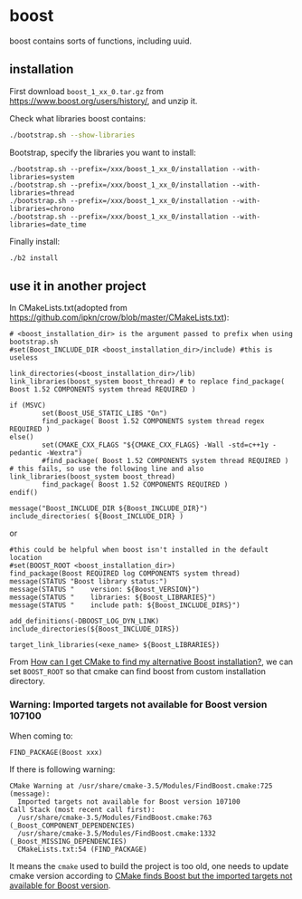 # boost
boost contains sorts of functions, including uuid.

## installation
First download `boost_1_xx_0.tar.gz` from https://www.boost.org/users/history/, and unzip it.

Check what libraries boost contains:
```sh
./bootstrap.sh --show-libraries
```
Bootstrap, specify the libraries you want to install:
```
./bootstrap.sh --prefix=/xxx/boost_1_xx_0/installation --with-libraries=system
./bootstrap.sh --prefix=/xxx/boost_1_xx_0/installation --with-libraries=thread
./bootstrap.sh --prefix=/xxx/boost_1_xx_0/installation --with-libraries=chrono
./bootstrap.sh --prefix=/xxx/boost_1_xx_0/installation --with-libraries=date_time
```
Finally install:
```sh
./b2 install
```

## use it in another project
In CMakeLists.txt(adopted from https://github.com/ipkn/crow/blob/master/CMakeLists.txt):
```
# <boost_installation_dir> is the argument passed to prefix when using bootstrap.sh
#set(Boost_INCLUDE_DIR <boost_installation_dir>/include) #this is useless

link_directories(<boost_installation_dir>/lib)
link_libraries(boost_system boost_thread) # to replace find_package( Boost 1.52 COMPONENTS system thread REQUIRED ) 

if (MSVC)
        set(Boost_USE_STATIC_LIBS "On")
        find_package( Boost 1.52 COMPONENTS system thread regex REQUIRED )
else()
        set(CMAKE_CXX_FLAGS "${CMAKE_CXX_FLAGS} -Wall -std=c++1y -pedantic -Wextra")
        #find_package( Boost 1.52 COMPONENTS system thread REQUIRED ) # this fails, so use the following line and also link_libraries(boost_system boost_thread)
        find_package( Boost 1.52 COMPONENTS REQUIRED )
endif()

message("Boost_INCLUDE_DIR ${Boost_INCLUDE_DIR}")
include_directories( ${Boost_INCLUDE_DIR} )
```

or 

```
#this could be helpful when boost isn't installed in the default location
#set(BOOST_ROOT <boost_installation_dir>)
find_package(Boost REQUIRED log COMPONENTS system thread)
message(STATUS "Boost library status:")
message(STATUS "    version: ${Boost_VERSION}")
message(STATUS "    libraries: ${Boost_LIBRARIES}")
message(STATUS "    include path: ${Boost_INCLUDE_DIRS}")

add_definitions(-DBOOST_LOG_DYN_LINK)
include_directories(${Boost_INCLUDE_DIRS})

target_link_libraries(<exe_name> ${Boost_LIBRARIES})
```

From [How can I get CMake to find my alternative Boost installation?](https://stackoverflow.com/questions/3016448/how-can-i-get-cmake-to-find-my-alternative-boost-installation), we can set `BOOST_ROOT` so that cmake can find boost from custom installation directory.

### Warning: Imported targets not available for Boost version 107100
When coming to:
```
FIND_PACKAGE(Boost xxx)
```
If there is following warning:
```
CMake Warning at /usr/share/cmake-3.5/Modules/FindBoost.cmake:725 (message):
  Imported targets not available for Boost version 107100
Call Stack (most recent call first):
  /usr/share/cmake-3.5/Modules/FindBoost.cmake:763 (_Boost_COMPONENT_DEPENDENCIES)
  /usr/share/cmake-3.5/Modules/FindBoost.cmake:1332 (_Boost_MISSING_DEPENDENCIES)
  CMakeLists.txt:54 (FIND_PACKAGE)
```
It means the `cmake` used to build the project is too old, one needs to update cmake version according to [CMake finds Boost but the imported targets not available for Boost version](https://stackoverflow.com/questions/42123509/cmake-finds-boost-but-the-imported-targets-not-available-for-boost-version).
